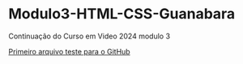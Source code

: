# Modulo3-HTML-CSS-Guanabara
 Continuação do Curso em Video 2024 modulo 3

<a href="https://eliude-barbosa-santos.github.io/Modulo3-HTML-CSS-Guanabara/Exercicios/teste.html">Primeiro arquivo teste para o GitHub</a>

 
